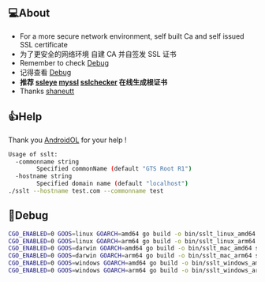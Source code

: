 ## 💻About

- For a more secure network environment, self built Ca and self issued SSL certificate
- 为了更安全的网络环境 自建 CA 并自签发 SSL 证书
- Remember to check [Debug](#Debug)
- 记得查看 [Debug](#Debug)
- <b>推荐 [ssleye](https://www.ssleye.com/self_sign.html) [myssl](https://myssl.com/create_test_cert.html) [sslchecker](https://www.sslchecker.com/csr/self_signed) 在线生成根证书</b>
- Thanks [shaneutt](https://gist.github.com/shaneutt/5e1995295cff6721c89a71d13a71c251)

## 👍Help

Thank you [AndroidOL](https://post.m.smzdm.com/p/715145/)  for your help !

```bash
Usage of sslt:
  -commonname string
        Specified commonName (default "GTS Root R1")
  -hostname string
        Specified domain name (default "localhost")
./sslt --hostname test.com --commonname test
```

## 🗼Debug

```bash
CGO_ENABLED=0 GOOS=linux GOARCH=amd64 go build -o bin/sslt_linux_amd64 sslt.go
CGO_ENABLED=0 GOOS=linux GOARCH=arm64 go build -o bin/sslt_linux_arm64 sslt.go
CGO_ENABLED=0 GOOS=darwin GOARCH=amd64 go build -o bin/sslt_mac_amd64 sslt.go
CGO_ENABLED=0 GOOS=darwin GOARCH=arm64 go build -o bin/sslt_mac_arm64 sslt.go
CGO_ENABLED=0 GOOS=windows GOARCH=amd64 go build -o bin/sslt_windows_amd64.exe sslt.go
CGO_ENABLED=0 GOOS=windows GOARCH=arm64 go build -o bin/sslt_windows_arm64.exe sslt.go
```
